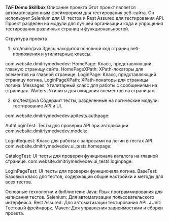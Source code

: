 **TAF Demo Skillbox**
Описание проекта
Этот проект является автоматизационным фреймворком для тестирования веб-сайта. Он использует Selenium для UI-тестов и Rest Assured для тестирования API. Проект разделен на модули для лучшей организации кода и упрощения тестирования различных страниц и функциональностей.

Структура проекта

1. src/main/java
   Здесь находится основной код страниц веб-приложения и утилитарные классы.

com.website.dmitriymedvedev:
HomePage: Класс, представляющий главную страницу сайта.
HomePageXPath: XPath-локаторы для элементов на главной странице.
LoginPage: Класс, представляющий страницу логина.
LoginPageXPath: XPath-локаторы для страницы логина.
Messages: Утилитарный класс для работы с сообщениями на страницах.
Waiters: Утилиты для ожидания элементов на страницах.

2. src/test/java
   Содержит тесты, разделенные на логические модули: тестирование API и UI.

com.website.dmitriymedvedev.apitests.authpage:

AuthLoginTest: Тесты для проверки API при авторизации
com.website.dmitriymedvedev.models:

LoginRequest: Класс для работы с запросами на логин в тестах API.
com.website.dmitriymedvedev.ui_tests.homepage:

CatalogTest: UI-тесты для проверки функционала каталога на главной странице.
com.website.dmitriymedvedev.ui_tests.loginpage:

LoginPageTest: UI-тесты для проверки функционала логина.
BaseTest: Базовый класс для тестов, содержащий общие настройки и методы для всех тестов.

Основные технологии и библиотеки:
Java: Язык программирования для написания тестов.
Selenium: Для автоматизации пользовательского интерфейса.
Rest Assured: Для автоматизации тестирования API.
JUnit: Тестовый фреймворк.
Maven: Для управления зависимостями и сборки проекта.